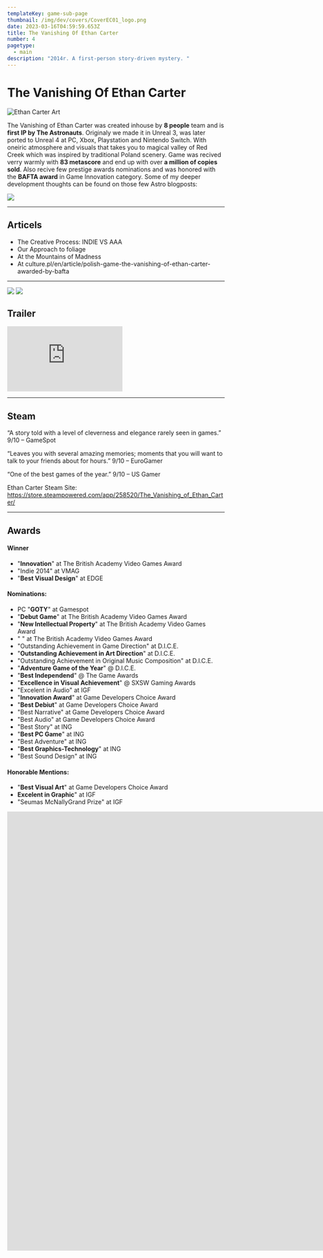 ```yaml
---
templateKey: game-sub-page
thumbnail: /img/dev/covers/CoverEC01_logo.png
date: 2023-03-16T04:59:59.653Z
title: The Vanishing Of Ethan Carter
number: 4
pagetype:
  - main
description: "2014r. A first-person story-driven mystery. "
---
```

# The Vanishing Of Ethan Carter
![Ethan Carter Art](/img/dev/TVOEC01.jpg)

The Vanishing of Ethan Carter was created inhouse by **8 people** team and is **first IP by The Astronauts**. Originaly we made it in Unreal 3, was later ported to Unreal 4 at PC, Xbox, Playstation and Nintendo Switch. With oneiric atmosphere and visuals that takes you to magical valley of Red Creek which was inspired by traditional Poland  scenery. Game was recived verry  warmly with **83 metascore** and end up with over **a million of copies sold**. Also recive few prestige awards nominations and was honored with the **BAFTA award** in Game Innovation category. Some of my deeper development thoughts can be found on those few Astro blogposts: 

![](/img/dev/FamilyHouse.jpg)


---

## Articels


- The Creative Process: INDIE VS AAA   
- Our Approach to foliage   
- At the Mountains of Madness   
- At culture.pl/en/article/polish-game-the-vanishing-of-ethan-carter-awarded-by-bafta   

--- 

![](/img/dev/the-vanishing-of-ethan-carter-concept-art.jpg)
![](/img/dev/RustyWood.jpg)

## Trailer 

<iframe width="267" height="151" src="https://www.youtube.com/embed/9oxbkL3N_fM" title="The Vanishing of Ethan Carter - Welcome to Red Creek Valley Trailer" frameborder="0" allow="accelerometer; autoplay; clipboard-write; encrypted-media; gyroscope; picture-in-picture; web-share" allowfullscreen></iframe>

--- 

## Steam


“A story told with a level of cleverness and elegance rarely seen in games.”
9/10 – GameSpot

“Leaves you with several amazing memories; moments that you will want to talk to your friends about for hours.”
9/10 – EuroGamer

“One of the best games of the year.”
9/10 – US Gamer


Ethan Carter Steam Site: https://store.steampowered.com/app/258520/The_Vanishing_of_Ethan_Carter/

--- 

## Awards 

#### Winner 
- "**Innovation**" at The British Academy Video Games Award
- "Indie 2014" at VMAG
- "**Best Visual Design**" at EDGE


#### Nominations: 
- PC "**GOTY**" at Gamespot
- "**Debut Game**" at The British Academy Video Games Award
- "**New Intellectual Property**" at The British Academy Video Games Award
- " " at The British Academy Video Games Award
- "Outstanding Achievement in Game Direction" at D.I.C.E.
- "**Outstanding Achievement in Art Direction**" at D.I.C.E.
- "Outstanding Achievement in Original Music Composition" at D.I.C.E.
- "**Adventure Game of the Year**" @ D.I.C.E.
- "**Best Independend**" @ The Game Awards
- "**Excellence in Visual Achievement**" @ SXSW Gaming Awards
- "Excelent in Audio" at IGF 
- "**Innovation Award**" at Game Developers Choice Award
- "**Best Debiut**" at Game Developers Choice Award 
- "Best Narrative" at Game Developers Choice Award 
- "Best Audio" at Game Developers Choice Award 
- "Best Story" at ING 
- "**Best PC Game**" at ING 
- "Best Adventure" at ING  
- "**Best Graphics-Technology**" at ING  
- "Best Sound Design" at ING  

#### Honorable Mentions:

- "**Best Visual Art**" at Game Developers Choice Award
- **Excelent in Graphic**" at IGF 
- "Seumas McNallyGrand Prize" at IGF 





<iframe width="2312" height="1017" src="https://www.youtube.com/embed/hFgVQuBDeHU" title="The Vanishing of Ethan Carter wins for Game Innovation wins Best Game | BAFTA Games Awards 2015" frameborder="0" allow="accelerometer; autoplay; clipboard-write; encrypted-media; gyroscope; picture-in-picture; web-share" allowfullscreen></iframe>

